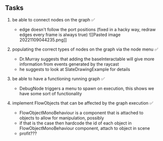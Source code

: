 ## Tasks
1. be able to connect nodes on the graph ✅
	- edge doesn't follow the port positions (fixed in a hacky way, redraw edges every frame is always true)
	 ![[Pasted image 20221109044235.png]]

2. populating the correct types of nodes on the graph via the node menu ✅
	- Dr.Murray suggests that adding the baseInteractable will give more information from events generated by the raycast
	- he suggests to look at SlateDrawingExample for details

3. be able to have a functioning running graph ✅
	- DebugNode triggers a menu to spawn on execution, this shows we have some sort of functionality

4. implement FlowObjects that can be affected by the graph execution ✅
	- FlowObjectMonoBehaviour is a component that is attached to objects to allow for manipulation, possibly
	- if that is the case then hardcode the id of each object in FlowObjectMonoBehaviour component, attach to object in scene
	- profit???